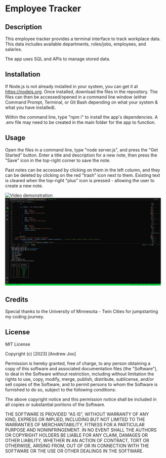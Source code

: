 # Employee Tracker

## Description

This employee tracker provides a terminal interface to track workplace data. This data includes available departments, roles/jobs, employees, and salaries.

The app uses SQL and APIs to manage stored data.

## Installation

If Node.js is not already installed in your system, you can get it at <https://nodejs.org>. Once installed, download the files in the repository. The files can then be accessed/opened in a command line window (either Command Prompt, Terminal, or Git Bash depending on what your system & what you have installed).

Within the command line, type "npm i" to install the app's dependencies. A .env file may need to be created in the main folder for the app to function.

## Usage

Open the files in a command line, type "node server.js", and press the "Get Started" button. Enter a title and description for a new note, then press the "Save" icon in the top-right corner to save the note.

Past notes can be accessed by clicking on them in the left column, and they can be deleted by clicking on the red "trash" icon next to them. Existing text is cleared when the top-right "plus" icon is pressed - allowing the user to create a new note.

![Video demonstration](video-url)
![Employee Tracker Command Line](assets/screenshot.jpg)

## Credits

Special thanks to the University of Minnesota - Twin Cities for jumpstarting my coding journey.

## License

MIT License

Copyright (c) [2023] [Andrew Joo]

Permission is hereby granted, free of charge, to any person obtaining a copy
of this software and associated documentation files (the "Software"), to deal
in the Software without restriction, including without limitation the rights
to use, copy, modify, merge, publish, distribute, sublicense, and/or sell
copies of the Software, and to permit persons to whom the Software is
furnished to do so, subject to the following conditions:

The above copyright notice and this permission notice shall be included in all
copies or substantial portions of the Software.

THE SOFTWARE IS PROVIDED "AS IS", WITHOUT WARRANTY OF ANY KIND, EXPRESS OR
IMPLIED, INCLUDING BUT NOT LIMITED TO THE WARRANTIES OF MERCHANTABILITY,
FITNESS FOR A PARTICULAR PURPOSE AND NONINFRINGEMENT. IN NO EVENT SHALL THE
AUTHORS OR COPYRIGHT HOLDERS BE LIABLE FOR ANY CLAIM, DAMAGES OR OTHER
LIABILITY, WHETHER IN AN ACTION OF CONTRACT, TORT OR OTHERWISE, ARISING FROM,
OUT OF OR IN CONNECTION WITH THE SOFTWARE OR THE USE OR OTHER DEALINGS IN THE
SOFTWARE.
